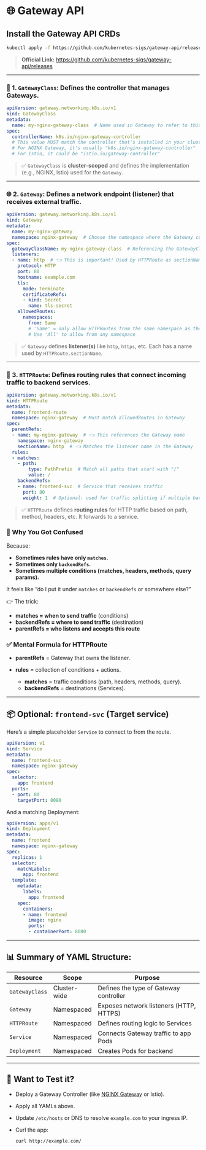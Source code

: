 # 🌐 Gateway API

## Install the Gateway API CRDs

```bash
kubectl apply -f https://github.com/kubernetes-sigs/gateway-api/releases/download/v1.3.0/standard-install.yaml
```
> **Official Link:** https://github.com/kubernetes-sigs/gateway-api/releases

---

### 📁 1. `GatewayClass`: Defines the controller that manages Gateways.

```yaml
apiVersion: gateway.networking.k8s.io/v1
kind: GatewayClass
metadata:
  name: my-nginx-gateway-class  # Name used in Gateway to refer to this class
spec:
  controllerName: k8s.io/nginx-gateway-controller
  # This value MUST match the controller that's installed in your cluster.
  # For NGINX Gateway, it's usually "k8s.io/nginx-gateway-controller"
  # For Istio, it could be "istio.io/gateway-controller"
```

> ✅ `GatewayClass` is **cluster-scoped** and defines the implementation (e.g., NGINX, Istio) used for the `Gateway`.

---

### 🌐 2. `Gateway`: Defines a network endpoint (listener) that receives external traffic.

```yaml
apiVersion: gateway.networking.k8s.io/v1
kind: Gateway
metadata:
  name: my-nginx-gateway
  namespace: nginx-gateway  # Choose the namespace where the Gateway controller is watching
spec:
  gatewayClassName: my-nginx-gateway-class  # Referencing the GatewayClass above
  listeners:
  - name: http  # 👈 This is important! Used by HTTPRoute as sectionName
    protocol: HTTP
    port: 80
    hostname: example.com
    tls:
      mode: Terminate
      certificateRefs:
      - kind: Secret
        name: tls-secret
    allowedRoutes:
      namespaces:
        from: Same
        # 'Same' = only allow HTTPRoutes from the same namespace as the Gateway
        # Use 'All' to allow from any namespace
```

> ✅ `Gateway` defines **listener(s)** like `http`, `https`, etc. Each has a name used by `HTTPRoute.sectionName`.

---

### 🚏 3. `HTTPRoute`: Defines routing rules that connect incoming traffic to backend services.

```yaml
apiVersion: gateway.networking.k8s.io/v1
kind: HTTPRoute
metadata:
  name: frontend-route
  namespace: nginx-gateway  # Must match allowedRoutes in Gateway
spec:
  parentRefs:
  - name: my-nginx-gateway  # 👈 This references the Gateway name
    namespace: nginx-gateway
    sectionName: http  # 👈 Matches the listener name in the Gateway
  rules:
  - matches:
    - path:
        type: PathPrefix  # Match all paths that start with "/"
        value: /
    backendRefs:
    - name: frontend-svc  # Service that receives traffic
      port: 80
      weight: 1  # Optional: used for traffic splitting if multiple backends
```

> ✅ `HTTPRoute` defines **routing rules** for HTTP traffic based on path, method, headers, etc. It forwards to a service.

### 📌 Why You Got Confused

Because:

* **Sometimes rules have only `matches`.**
* **Sometimes only `backendRefs`.**
* **Sometimes multiple conditions (matches, headers, methods, query params).**

It feels like “do I put it under `matches` or `backendRefs` or somewhere else?”

👉 The trick:

* **matches = when to send traffic** (conditions)
* **backendRefs = where to send traffic** (destination)
* **parentRefs = who listens and accepts this route**

### ✅ Mental Formula for HTTPRoute

* **parentRefs** = Gateway that owns the listener.
* **rules** = collection of conditions + actions.

  * **matches** = traffic conditions (path, headers, methods, query).
  * **backendRefs** = destinations (Services).

---

## 📦 Optional: `frontend-svc` (Target service)

Here’s a simple placeholder `Service` to connect to from the route.

```yaml
apiVersion: v1
kind: Service
metadata:
  name: frontend-svc
  namespace: nginx-gateway
spec:
  selector:
    app: frontend
  ports:
  - port: 80
    targetPort: 8080
```

And a matching Deployment:

```yaml
apiVersion: apps/v1
kind: Deployment
metadata:
  name: frontend
  namespace: nginx-gateway
spec:
  replicas: 1
  selector:
    matchLabels:
      app: frontend
  template:
    metadata:
      labels:
        app: frontend
    spec:
      containers:
      - name: frontend
        image: nginx
        ports:
        - containerPort: 8080
```

---

## 📊 Summary of YAML Structure:

| Resource       | Scope        | Purpose                                 |
| -------------- | ------------ | --------------------------------------- |
| `GatewayClass` | Cluster-wide | Defines the type of Gateway controller  |
| `Gateway`      | Namespaced   | Exposes network listeners (HTTP, HTTPS) |
| `HTTPRoute`    | Namespaced   | Defines routing logic to Services       |
| `Service`      | Namespaced   | Connects Gateway traffic to app Pods    |
| `Deployment`   | Namespaced   | Creates Pods for backend                |

---

## 🧪 Want to Test it?

* Deploy a Gateway Controller (like [NGINX Gateway](https://github.com/nginxinc/nginx-gateway-fabric) or Istio).
* Apply all YAMLs above.
* Update `/etc/hosts` or DNS to resolve `example.com` to your ingress IP.
* Curl the app:

  ```bash
  curl http://example.com/
  ```
